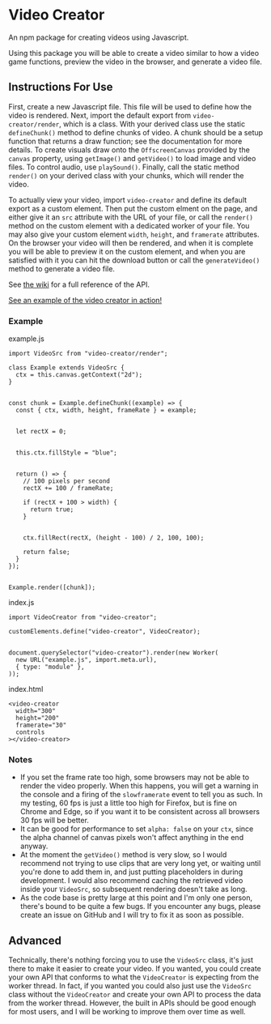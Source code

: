 # Video Creator
An npm package for creating videos using Javascript.

Using this package you will be able to create a video similar to how a video game functions, preview the video in the browser, and generate a video file.


## Instructions For Use
First, create a new Javascript file. This file will be used to define how the video is rendered. Next, import the default export from `video-creator/render`, which is a class. With your derived class use the static `defineChunk()` method to define chunks of video. A chunk should be a setup function that returns a draw function; see the documentation for more details. To create visuals draw onto the `OffscreenCanvas` provided by the `canvas` property, using `getImage()` and `getVideo()` to load image and video files. To control audio, use `playSound()`. Finally, call the static method `render()` on your derived class with your chunks, which will render the video.

To actually view your video, import `video-creator` and define its default export as a custom element. Then put the custom elment on the page, and either give it an `src` attribute with the URL of your file, or call the `render()` method on the custom element with a dedicated worker of your file. You may also give your custom element `width`, `height`, and `framerate` attributes. On the browser your video will then be rendered, and when it is complete you will be able to preview it on the custom element, and when you are satisfied with it you can hit the download button or call the `generateVideo()` method to generate a video file.

See [the wiki](https://github.com/Koobol/video-creator/wiki) for a full reference of the API.

[See an example of the video creator in action!](https://koobol.github.io/video-creator/)

### Example
example.js
```
import VideoSrc from "video-creator/render";

class Example extends VideoSrc {
  ctx = this.canvas.getContext("2d");
}


const chunk = Example.defineChunk((example) => {
  const { ctx, width, height, frameRate } = example;


  let rectX = 0;


  this.ctx.fillStyle = "blue";


  return () => {
    // 100 pixels per second
    rectX += 100 / frameRate;

    if (rectX + 100 > width) {
      return true;
    }


    ctx.fillRect(rectX, (height - 100) / 2, 100, 100);

    return false;
  }
});


Example.render([chunk]);
```

index.js
```
import VideoCreator from "video-creator";

customElements.define("video-creator", VideoCreator);


document.querySelector("video-creator").render(new Worker(
  new URL("example.js", import.meta.url),
  { type: "module" },
));
```

index.html
```
<video-creator
  width="300"
  height="200"
  framerate="30"
  controls
></video-creator>
```


### Notes
* If you set the frame rate too high, some browsers may not be able to render the video properly. When this happens, you will get a warning in the console and a firing of the `slowframerate` event to tell you as such. In my testing, 60 fps is just a little too high for Firefox, but is fine on Chrome and Edge, so if you want it to be consistent across all browsers 30 fps will be better.
* It can be good for performance to set `alpha: false` on your `ctx`, since the alpha channel of canvas pixels won't affect anything in the end anyway.
* At the moment the `getVideo()` method is very slow, so I would recommend not trying to use clips that are very long yet, or waiting until you're done to add them in, and just putting placeholders in during development. I would also recommend caching the retrieved video inside your `VideoSrc`, so subsequent rendering doesn't take as long.
* As the code base is pretty large at this point and I'm only one person, there's bound to be quite a few bugs. If you encounter any bugs, please create an issue on GitHub and I will try to fix it as soon as possible.


## Advanced
Technically, there's nothing forcing you to use the `VideoSrc` class, it's just there to make it easier to create your video. If you wanted, you could create your own API that conforms to what the `VideoCreator` is expecting from the worker thread. In fact, if you wanted you could also just use the `VideoSrc` class without the `VideoCreator` and create your own API to process the data from the worker thread. However, the built in APIs should be good enough for most users, and I will be working to improve them over time as well.
